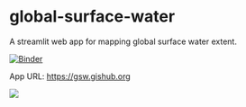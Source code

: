 # global-surface-water

A streamlit web app for mapping global surface water extent.

[![Binder](https://mybinder.org/badge_logo.svg)](https://mybinder.org/v2/gh/giswqs/global-surface-water/master?urlpath=proxy/8501/)

App URL: <https://gsw.gishub.org>

![](https://i.imgur.com/xd64mCi.png)
